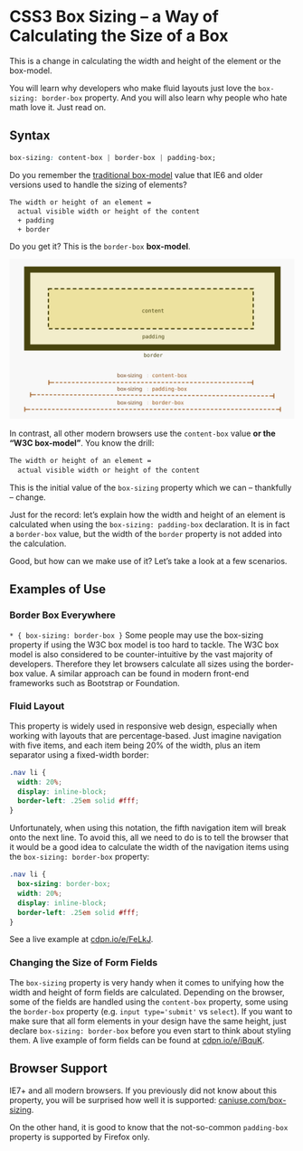 CSS3 Box Sizing – a Way of Calculating the Size of a Box
========================================================

This is a change in calculating the width and height of the element or the
box-model.

You will learn why developers who make fluid layouts just love the `box-sizing:
border-box` property. And you will also learn why people who hate math love it.
Just read on.

Syntax
------

```css
box-sizing: content-box | border-box | padding-box;
```


Do you remember the [traditional
box-model](http://en.wikipedia.org/wiki/Internet_Explorer_box_model_bug) value
that IE6 and older versions used to handle the sizing of elements?

```
The width or height of an element =
  actual visible width or height of the content
  + padding
  + border
```


Do you get it? This is the `border-box` **box-model**.

![Box Sizing](dist/images/original/box-sizing.svg)

In contrast, all other modern browsers use the `content-box` value **or the “W3C
box-model”**. You know the drill:

```css
The width or height of an element =
  actual visible width or height of the content
```

This is the initial value of the `box-sizing` property which we can – thankfully
– change.

Just for the record: let’s explain how the width and height of an element is
calculated when using the `box-sizing: padding-box` declaration. It is in fact a
`border-box` value, but the width of the `border` property is not added into the
calculation.

Good, but how can we make use of it? Let’s take a look at a few scenarios.

Examples of Use
---------------

### Border Box Everywhere

`* { box-sizing: border-box }` Some people may use the box-sizing property
if using the W3C box model is too hard to tackle. The W3C box model is also
considered to be counter-intuitive by
the vast majority of developers. Therefore they let browsers calculate all sizes
using the border-box value. A similar approach can be found in modern front-end
frameworks such as Bootstrap or Foundation.

### Fluid Layout

This property is widely used in responsive web design, especially when working
with layouts that are percentage-based. Just imagine navigation with five items,
and each item being 20% of the width, plus an item separator using a fixed-width
border:

```css
.nav li {
  width: 20%;
  display: inline-block;
  border-left: .25em solid #fff;
}
```


Unfortunately, when using this notation, the fifth navigation item will break
onto the next line. To avoid this, all we need to do is to tell the browser that
it would be a good idea to calculate the width of the navigation items using the
`box-sizing: border-box` property:

```css
.nav li {
  box-sizing: border-box;
  width: 20%;
  display: inline-block;
  border-left: .25em solid #fff;
}
```


See a live example at [cdpn.io/e/FeLkJ](http://cdpn.io/e/FeLkJ).

### Changing the Size of Form Fields

The `box-sizing` property is very handy when it comes to unifying how the width
and height of form fields are calculated. Depending on the browser, some of the
fields are handled using the `content-box` property, some using the `border-box`
property (e.g. `input type='submit'` vs `select`). If you want to make sure that
all form elements in your design have the same height, just declare `box-sizing:
border-box` before you even start to think about styling them. A live example of
form fields can be found at [cdpn.io/e/iBquK](http://cdpn.io/e/iBquK).

Browser Support
---------------

IE7+ and all modern browsers. If you previously did not know about
this property, you will be surprised how well it is supported:
[caniuse.com/box-sizing](http://caniuse.com/box-sizing).

On the other hand, it is good to know that the not-so-common `padding-box`
property is supported by Firefox only.
